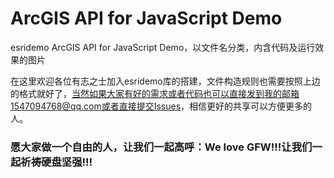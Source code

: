 # ArcGIS API for JavaScript Demo
esridemo
ArcGIS API for JavaScript Demo，以文件名分类，内含代码及运行效果的图片

在这里欢迎各位有志之士加入esridemo库的搭建，文件构造规则也需要按照上边的格式就好了，当然如果大家有好的需求或者代码也可以直接发到我的邮箱1547094768@qq.com或者直接提交Issues，相信更好的共享可以方便更多的人。

### 愿大家做一个自由的人，让我们一起高呼：We love GFW!!!让我们一起祈祷硬盘坚强!!!
